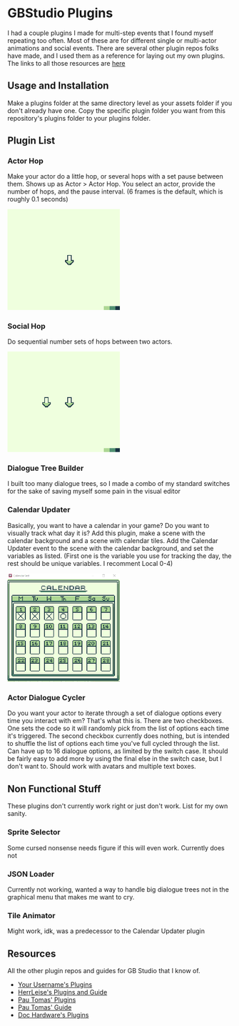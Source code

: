 # GBStudio Plugins
I had a couple plugins I made for multi-step events that I found myself repeating too often. Most of these are for different single or multi-actor animations and social events. There are several other plugin repos folks have made, and I used them as a reference for laying out my own plugins. The links to all those resources are [here](#Resources)

## Usage and Installation
Make a plugins folder at the same directory level as your assets folder if you don't already have one. Copy the specific plugin folder you want from this repository's plugins folder to your plugins folder. 

## Plugin List

### Actor Hop
Make your actor do a little hop, or several hops with a set pause between them. Shows up as Actor > Actor Hop. You select an actor, provide the number of hops, and the pause interval. (6 frames is the default, which is roughly 0.1 seconds)

<img alt="Example of an actor performing repeated hops" src="./images/actor_hop.gif" width="50%">

### Social Hop
Do sequential number sets of hops between two actors.

<img alt="Example of a pair of actors performing repeated hops, growing in amount as they alternate" src="./images/social_hop.gif" width="50%">

### Dialogue Tree Builder
I built too many dialogue trees, so I made a combo of my standard switches for the sake of saving myself some pain in the visual editor

### Calendar Updater
Basically, you want to have a calendar in your game? Do you want to visually track what day it is? Add this plugin, make a scene with the calendar background and a scene with calendar tiles. Add the Calendar Updater event to the scene with the calendar background, and set the variables as listed. (First one is the variable you use for tracking the day, the rest should be unique variables. I recomment Local 0-4)

<img alt="Example of an in game calendar, on the fourth day of the month" src="./images/calendar_example.PNG" width="50%">

### Actor Dialogue Cycler
Do you want your actor to iterate through a set of dialogue options every time you interact with em? That's what this is. There are two checkboxes. One sets the code so it will randomly pick from the list of options each time it's triggered. The second checkbox currently does nothing, but is intended to shuffle the list of options each time you've full cycled through the list. Can have up to 16 dialogue options, as limited by the switch case. It should be fairly easy to add more by using the final else in the switch case, but I don't want to. Should work with avatars and multiple text boxes.

## Non Functional Stuff
These plugins don't currently work right or just don't work. List for my own sanity.

### Sprite Selector
Some cursed nonsense needs figure if this will even work. Currently does not

### JSON Loader
Currently not working, wanted a way to handle big dialogue trees not in the graphical menu that makes me want to cry.

### Tile Animator
Might work, idk, was a predecessor to the Calendar Updater plugin

## Resources
All the other plugin repos and guides for GB Studio that I know of.

- [Your Username's Plugins](https://github.com/Y0UR-U5ERNAME/gbs-plugin-collection)
- [HerrLeise's Plugins and Guide](https://github.com/HerrLeise/GB-Studio-Plugins)
- [Pau Tomas' Plugins](https://github.com/pau-tomas/gb-studio-plugins)
- [Pau Tomas' Guide](https://gist.github.com/pau-tomas/25ef9ab2508b80b22bde4091b1df0503)
- [Doc Hardware's Plugins](https://github.com/dochardware/GBStudio-Plugins)
